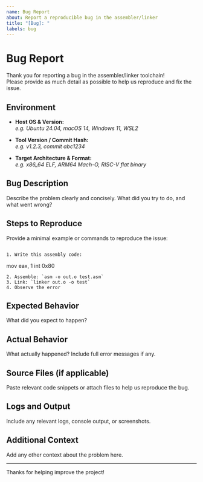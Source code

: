 ```yaml
---
name: Bug Report
about: Report a reproducible bug in the assembler/linker
title: "[Bug]: "
labels: bug
---
```


# Bug Report

Thank you for reporting a bug in the assembler/linker toolchain!  
Please provide as much detail as possible to help us reproduce and fix the issue.

## Environment

- **Host OS & Version:**  
  _e.g. Ubuntu 24.04, macOS 14, Windows 11, WSL2_

- **Tool Version / Commit Hash:**  
  _e.g. v1.2.3, commit abc1234_

- **Target Architecture & Format:**  
  _e.g. x86_64 ELF, ARM64 Mach-O, RISC-V flat binary_

## Bug Description

Describe the problem clearly and concisely. What did you try to do, and what went wrong?

## Steps to Reproduce

Provide a minimal example or commands to reproduce the issue:

```

1. Write this assembly code:

   ```
   mov eax, 1
   int 0x80
   ```
2. Assemble: `asm -o out.o test.asm`
3. Link: `linker out.o -o test`
4. Observe the error

```

## Expected Behavior

What did you expect to happen?

## Actual Behavior

What actually happened? Include full error messages if any.

## Source Files (if applicable)

Paste relevant code snippets or attach files to help us reproduce the bug.

## Logs and Output

Include any relevant logs, console output, or screenshots.

## Additional Context

Add any other context about the problem here.

---

Thanks for helping improve the project!